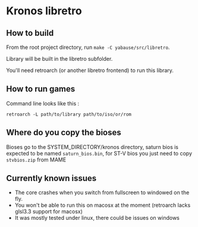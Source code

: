 # Kronos libretro

## How to build
From the root project directory, run `make -C yabause/src/libretro`.

Library will be built in the libretro subfolder.

You'll need retroarch (or another libretro frontend) to run this library.

## How to run games
Command line looks like this :

`retroarch -L path/to/library path/to/iso/or/rom`

## Where do you copy the bioses
Bioses go to the SYSTEM_DIRECTORY/kronos directory, saturn bios is expected to be named `saturn_bios.bin`, for ST-V bios you just need to copy `stvbios.zip` from MAME

## Currently known issues
- The core crashes when you switch from fullscreen to windowed on the fly.
- You won't be able to run this on macosx at the moment (retroarch lacks glsl3.3 support for macosx)
- It was mostly tested under linux, there could be issues on windows
